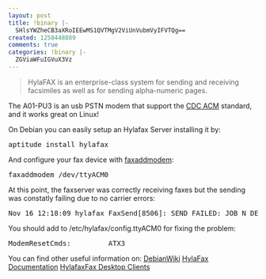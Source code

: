 ```yaml
---
layout: post
title: !binary |-
  SHlsYWZheCB3aXRoIEEwMS1QVTMgV2ViUnVubmVyIFVTQg==
created: 1258448889
comments: true
categories: !binary |-
  ZGViaWFuIGVuX3Vz
---
```

<blockquote>HylaFAX is an enterprise-class system for sending and receiving facsimiles as well as for sending alpha-numeric pages.</blockquote>

The A01-PU3 is an usb PSTN modem that support the <a href="http://wiki.openmoko.org/wiki/USB_CDC_ACM">CDC ACM</a> standard, and it works great on Linux!

On Debian you can easily setup an Hylafax Server installing it by:
<pre lang="bash">aptitude install hylafax</pre>
And configure your fax device with <a href="http://www.hylafax.org/content/Handbook:Basic_Server_Configuration:Faxaddmodem">faxaddmodem</a>:
<pre lang="bash">faxaddmodem /dev/ttyACM0</pre>

At this point, the faxserver was correctly receiving faxes but the sending was constatly failing due to no carrier errors:
<pre lang="none">Nov 16 12:18:09 hylafax FaxSend[8506]: SEND FAILED: JOB N DEST XXXXXXX ERR [2] No carrier detected</pre>
You should add to /etc/hylafax/config.ttyACM0 for fixing the problem:
<pre lang="none">ModemResetCmds:         ATX3</pre>

You can find other useful information on:
<a href="http://wiki.debian.org/HylaFax#ConfiguringFaxtoEmail">DebianWiki</a>
<a href="http://www.hylafax.org/content/Handbook">HylaFax Documentation</a>
<a href="http://www.hylafax.org/content/Desktop_Client_Software">HylafaxFax Desktop Clients</a>
